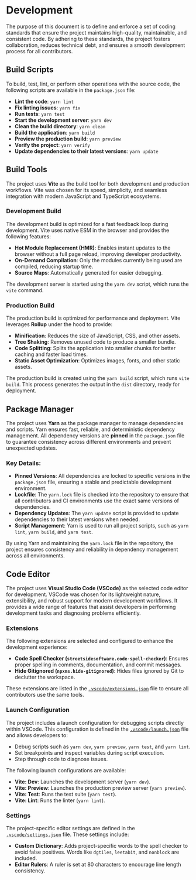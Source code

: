 # Development

The purpose of this document is to define and enforce a set of coding standards
that ensure the project maintains high-quality, maintainable, and consistent
code. By adhering to these standards, the project fosters collaboration, reduces
technical debt, and ensures a smooth development process for all contributors.

## Build Scripts

To build, test, lint, or perform other operations with the source code, the
following scripts are available in the `package.json` file:

- **Lint the code**: `yarn lint`
- **Fix linting issues**: `yarn fix`
- **Run tests**: `yarn test`
- **Start the development server**: `yarn dev`
- **Clean the build directory**: `yarn clean`
- **Build the application**: `yarn build`
- **Preview the production build**: `yarn preview`
- **Verify the project**: `yarn verify`
- **Update dependencies to their latest versions**: `yarn update`

## Build Tools

The project uses **Vite** as the build tool for both development and production
workflows. Vite was chosen for its speed, simplicity, and seamless integration
with modern JavaScript and TypeScript ecosystems.

### Development Build

The development build is optimized for a fast feedback loop during development.
Vite uses native ESM in the browser and provides the following features:

- **Hot Module Replacement (HMR)**: Enables instant updates to the browser
  without a full page reload, improving developer productivity.
- **On-Demand Compilation**: Only the modules currently being used are compiled,
  reducing startup time.
- **Source Maps**: Automatically generated for easier debugging.

The development server is started using the `yarn dev` script, which runs the
`vite` command.

### Production Build

The production build is optimized for performance and deployment. Vite leverages
**Rollup** under the hood to provide:

- **Minification**: Reduces the size of JavaScript, CSS, and other assets.
- **Tree Shaking**: Removes unused code to produce a smaller bundle.
- **Code Splitting**: Splits the application into smaller chunks for better
  caching and faster load times.
- **Static Asset Optimization**: Optimizes images, fonts, and other static
  assets.

The production build is created using the `yarn build` script, which runs
`vite build`. This process generates the output in the `dist` directory, ready
for deployment.

## Package Manager

The project uses **Yarn** as the package manager to manage dependencies and
scripts. Yarn ensures fast, reliable, and deterministic dependency management.
All dependency versions are **pinned** in the `package.json` file to guarantee
consistency across different environments and prevent unexpected updates.

### Key Details:

- **Pinned Versions**: All dependencies are locked to specific versions in the
  `package.json` file, ensuring a stable and predictable development
  environment.
- **Lockfile**: The `yarn.lock` file is checked into the repository to ensure
  that all contributors and CI environments use the exact same versions of
  dependencies.
- **Dependency Updates**: The `yarn update` script is provided to update
  dependencies to their latest versions when needed.
- **Script Management**: Yarn is used to run all project scripts, such as
  `yarn lint`, `yarn build`, and `yarn test`.

By using Yarn and maintaining the `yarn.lock` file in the repository, the
project ensures consistency and reliability in dependency management across all
environments.

## Code Editor

The project uses **Visual Studio Code (VSCode)** as the selected code editor for
development. VSCode was chosen for its lightweight nature, extensibility, and
robust support for modern development workflows. It provides a wide range of
features that assist developers in performing development tasks and diagnosing
problems efficiently.

### Extensions

The following extensions are selected and configured to enhance the development
experience:

- **Code Spell Checker (`streetsidesoftware.code-spell-checker`)**: Ensures
  proper spelling in comments, documentation, and commit messages.
- **Hide Gitignored (`npxms.hide-gitignored`)**: Hides files ignored by Git to
  declutter the workspace.

These extensions are listed in the
[`.vscode/extensions.json`](../../.vscode/extensions.json) file to ensure all
contributors use the same tools.

### Launch Configuration

The project includes a launch configuration for debugging scripts directly
within VSCode. This configuration is defined in the
[`.vscode/launch.json`](../../.vscode/launch.json) file and allows developers
to:

- Debug scripts such as `yarn dev`, `yarn preview`, `yarn test`, and
  `yarn lint`.
- Set breakpoints and inspect variables during script execution.
- Step through code to diagnose issues.

The following launch configurations are available:

- **Vite: Dev**: Launches the development server (`yarn dev`).
- **Vite: Preview**: Launches the production preview server (`yarn preview`).
- **Vite: Test**: Runs the test suite (`yarn test`).
- **Vite: Lint**: Runs the linter (`yarn lint`).

### Settings

The project-specific editor settings are defined in the
[`.vscode/settings.json`](../../.vscode/settings.json) file. These settings
include:

- **Custom Dictionary**: Adds project-specific words to the spell checker to
  avoid false positives. Words like `dgtiles`, `leetabit`, and `nonblock` are
  included.
- **Editor Rulers**: A ruler is set at 80 characters to encourage line length
  consistency.
